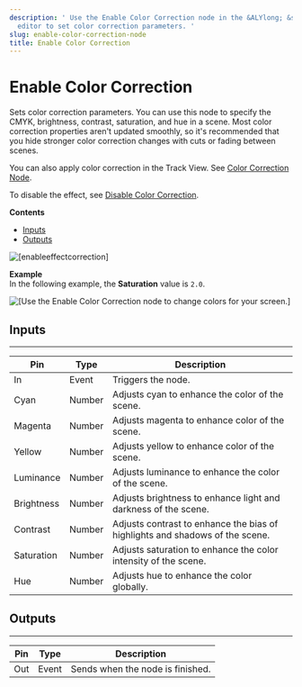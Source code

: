 ```yaml
---
description: ' Use the Enable Color Correction node in the &ALYlong; &script-canvas;
  editor to set color correction parameters. '
slug: enable-color-correction-node
title: Enable Color Correction
---
```

# Enable Color Correction<a name="enable-color-correction-node"></a>

Sets color correction parameters\. You can use this node to specify the CMYK, brightness, contrast, saturation, and hue in a scene\. Most color correction properties aren't updated smoothly, so it's recommended that you hide stronger color correction changes with cuts or fading between scenes\.

You can also apply color correction in the Track View\. See [Color Correction Node](/docs/userguide/cinematics/track-view/nodes-color-correction.md)\.

To disable the effect, see [Disable Color Correction](/docs/userguide/rendering/disable/color-correction-node.md)\.

**Contents**
+ [Inputs](#enable-color-correction-node-input)
+ [Outputs](#enable-color-correction-node-output)

![\[enableeffectcorrection\]](/images/userguide/scripting/script-canvas/scriptcanvasnodes/script-canvas-enable-color-correction-node.png)

**Example**  
In the following example, the **Saturation** value is `2.0`\.  

![\[Use the Enable Color Correction node to change colors for your screen.\]](/images/userguide/scripting/script-canvas/scriptcanvasnodes/enable-color-correcton-node-example.png)

## Inputs<a name="enable-color-correction-node-input"></a>


****  

| Pin | Type | Description | 
| --- | --- | --- | 
| In | Event | Triggers the node\. | 
| Cyan | Number | Adjusts cyan to enhance the color of the scene\. | 
| Magenta | Number | Adjusts magenta to enhance color of the scene\. | 
| Yellow | Number | Adjusts yellow to enhance color of the scene\. | 
| Luminance | Number | Adjusts luminance to enhance the color of the scene\. | 
| Brightness | Number | Adjusts brightness to enhance light and darkness of the scene\. | 
| Contrast | Number | Adjusts contrast to enhance the bias of highlights and shadows of the scene\. | 
| Saturation | Number | Adjusts saturation to enhance the color intensity of the scene\. | 
| Hue | Number | Adjusts hue to enhance the color globally\. | 

## Outputs<a name="enable-color-correction-node-output"></a>


****  

| Pin | Type | Description | 
| --- | --- | --- | 
| Out | Event | Sends when the node is finished\. | 